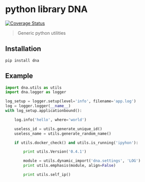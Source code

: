 python library DNA
==================

[![Coverage Status](https://coveralls.io/repos/hivetech/dna/badge.png)](https://coveralls.io/r/hivetech/dna)

> Generic python utilities

Installation
------------

```console
pip install dna
```

Example
-----

```python
import dna.utils as utils
import dna.logger as logger

log_setup = logger.setup(level='info', filename='app.log')
log = logger.logger(__name__)
with log_setup.applicationbound():

    log.info('hello', where='world')

    useless_id = utils.generate_unique_id()
    useless_name = utils.generate_random_name()

    if utils.docker_check() and utils.is_running('ipyhon'):

        print utils.Version('0.4.1')

        module = utils.dynamic_import('dna.settings', 'LOG')
        print utils.emphasis(module, align=False)

        print utils.self_ip()
```
